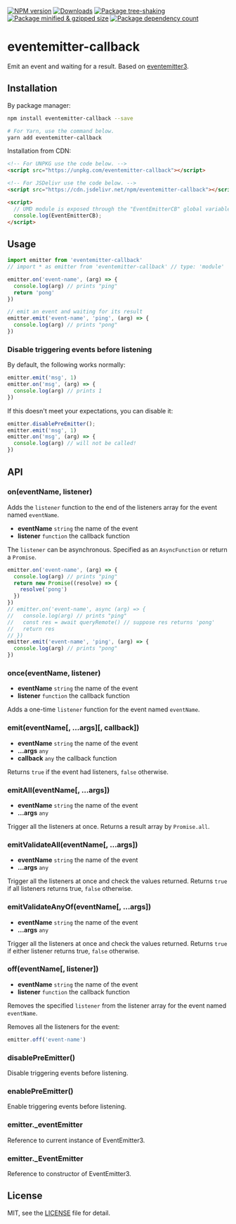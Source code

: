 

[![NPM version][npm-image]][npm-url]
[![Downloads][downloads-image]][npm-url]
[![Package tree-shaking](https://badgen.net/bundlephobia/tree-shaking/eventemitter-callback)](https://bundlephobia.com/package/eventemitter-callback)
[![Package minified & gzipped size](https://badgen.net/bundlephobia/minzip/eventemitter-callback)](https://bundlephobia.com/package/eventemitter-callback)
[![Package dependency count](https://badgen.net/bundlephobia/dependency-count/eventemitter-callback)](https://bundlephobia.com/package/eventemitter-callback)

[npm-url]: https://npmjs.org/package/eventemitter-callback
[downloads-image]: http://img.shields.io/npm/dm/eventemitter-callback.svg
[npm-image]: http://img.shields.io/npm/v/eventemitter-callback.svg

# eventemitter-callback
Emit an event and waiting for a result. Based on [eventemitter3](https://github.com/primus/eventemitter3).

## Installation

By package manager:

```sh
npm install eventemitter-callback --save

# For Yarn, use the command below.
yarn add eventemitter-callback
```

Installation from CDN:

```html
<!-- For UNPKG use the code below. -->
<script src="https://unpkg.com/eventemitter-callback"></script>

<!-- For JSDelivr use the code below. -->
<script src="https://cdn.jsdelivr.net/npm/eventemitter-callback"></script>

<script>
  // UMD module is exposed through the "EventEmitterCB" global variable.
  console.log(EventEmitterCB);
</script>
```

## Usage

```js
import emitter from 'eventemitter-callback'
// import * as emitter from 'eventemitter-callback' // type: 'module'

emitter.on('event-name', (arg) => {
  console.log(arg) // prints "ping"
  return 'pong'
})

// emit an event and waiting for its result
emitter.emit('event-name', 'ping', (arg) => {
  console.log(arg) // prints "pong"
})
```

### Disable triggering events before listening

By default, the following works normally:

```js
emitter.emit('msg', 1)
emitter.on('msg', (arg) => {
  console.log(arg) // prints 1
})
```

If this doesn't meet your expectations, you can disable it:

```js
emitter.disablePreEmitter();
emitter.emit('msg', 1)
emitter.on('msg', (arg) => {
  console.log(arg) // will not be called!
})
```

## API

### on(eventName, listener)

Adds the `listener` function to the end of the listeners array for the event named `eventName`.

- **eventName** `string` the name of the event
- **listener** `function` the callback function

The `listener` can be asynchronous. Specified as an `AsyncFunction` or return a `Promise`.

```js
emitter.on('event-name', (arg) => {
  console.log(arg) // prints "ping"
  return new Promise((resolve) => {
    resolve('pong')
  })
})
// emitter.on('event-name', async (arg) => {
//   console.log(arg) // prints "ping"
//   const res = await queryRemote() // suppose res returns 'pong'
//   return res
// })
emitter.emit('event-name', 'ping', (arg) => {
  console.log(arg) // prints "pong"
})
```

### once(eventName, listener)

- **eventName** `string` the name of the event
- **listener** `function` the callback function

Adds a one-time `listener` function for the event named `eventName`.

### emit(eventName[, ...args][, callback])

- **eventName** `string` the name of the event
- **...args** `any`
- **callback** `any` the callback function

Returns `true` if the event had listeners, `false` otherwise.

### emitAll(eventName[, ...args])

- **eventName** `string` the name of the event
- **...args** `any`

Trigger all the listeners at once. Returns a result array by `Promise.all`.

### emitValidateAll(eventName[, ...args])

- **eventName** `string` the name of the event
- **...args** `any`

Trigger all the listeners at once and check the values returned.
Returns `true` if all listeners returns true, `false` otherwise.

### emitValidateAnyOf(eventName[, ...args])

- **eventName** `string` the name of the event
- **...args** `any`

Trigger all the listeners at once and check the values returned.
Returns `true` if either listener returns true, `false` otherwise.

### off(eventName[, listener])

- **eventName** `string` the name of the event
- **listener** `function` the callback function

Removes the specified `listener` from the listener array for the event named `eventName`.

Removes all the listeners for the event:

```js
emitter.off('event-name')
```

### disablePreEmitter()

Disable triggering events before listening.

### enablePreEmitter()

Enable triggering events before listening.

### emitter._eventEmitter

Reference to current instance of EventEmitter3.

### emitter._EventEmitter

Reference to constructor of EventEmitter3.

## License

MIT, see the [LICENSE](./LICENSE) file for detail.